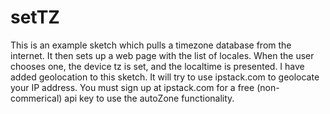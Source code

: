 # setTZ
This is an example sketch which pulls a timezone database from the internet.  It then sets up a web page with the list of locales.  When the user chooses one, the device tz is set, and the localtime is presented.
I have added geolocation to this sketch.  It will try to use ipstack.com to geolocate your IP address. You must sign up at ipstack.com for a free (non-commerical) api key to use the autoZone functionality.
